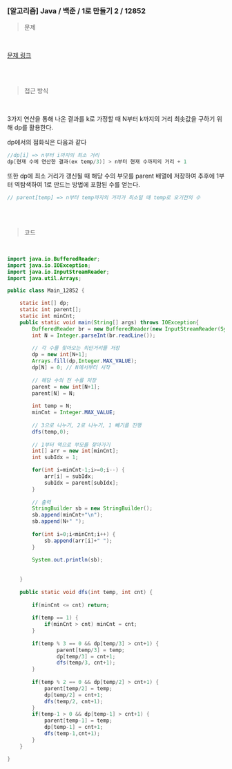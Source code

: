 <h3>[알고리즘]  Java / 백준 / 1로 만들기 2 / 12852 </h3>

> 문제
> 

<br>

[문제 링크](https://www.acmicpc.net/problem/12852)

<br>

<br>

> 접근 방식
> 

<br>

3가지 연산을 통해 나온 결과를 k로 가정할 때 N부터 k까지의 거리 최솟값을 구하기 위해 dp를 활용한다.

dp에서의 점화식은 다음과 같다

```java
//dp[i] => n부터 i까지의 최소 거리
dp[현재 수에 연산한 결과(ex temp/3)] > n부터 현재 수까지의 거리 + 1
```

또한 dp에 최소 거리가 갱신될 때 해당 수의 부모를 parent 배열에 저장하여 추후에 1부터 역탐색하여 1로 만드는 방법에 포함된 수를 얻는다.

```java
// parent[temp] => n부터 temp까지의 거리가 최소일 때 temp로 오기전의 수
```

<br>
<br>

> 코드
> 

<br>

```java
import java.io.BufferedReader;
import java.io.IOException;
import java.io.InputStreamReader;
import java.util.Arrays;

public class Main_12852 {

	static int[] dp;
	static int parent[];
	static int minCnt;
	public static void main(String[] args) throws IOException{
		BufferedReader br = new BufferedReader(new InputStreamReader(System.in));
		int N = Integer.parseInt(br.readLine());
		
		// 각 수를 찾아오는 최단거리를 저장
		dp = new int[N+1];
		Arrays.fill(dp,Integer.MAX_VALUE);
		dp[N] = 0; // N에서부터 시작
		
		// 해당 수의 전 수를 저장
		parent = new int[N+1];
		parent[N] = N;
		
		int temp = N;
		minCnt = Integer.MAX_VALUE;
		
		// 3으로 나누기, 2로 나누기, 1 빼기를 진행
		dfs(temp,0);
		
		// 1부터 역으로 부모를 찾아가기
		int[] arr = new int[minCnt];
		int subIdx = 1;

		for(int i=minCnt-1;i>=0;i--) {
			arr[i] = subIdx;
			subIdx = parent[subIdx];
		}
		
		// 출력
		StringBuilder sb = new StringBuilder();
		sb.append(minCnt+"\n");
		sb.append(N+" ");
		
		for(int i=0;i<minCnt;i++) {
			sb.append(arr[i]+" ");
		}
		
		System.out.println(sb);
		
		
	}
	
	public static void dfs(int temp, int cnt) {
		
		if(minCnt <= cnt) return;
		
		if(temp == 1) {
			if(minCnt > cnt) minCnt = cnt;
		}
		
		if(temp % 3 == 0 && dp[temp/3] > cnt+1) {
				parent[temp/3] = temp;
				dp[temp/3] = cnt+1;
				dfs(temp/3, cnt+1);
		}
			
		if(temp % 2 == 0 && dp[temp/2] > cnt+1) {
			parent[temp/2] = temp;
			dp[temp/2] = cnt+1;
			dfs(temp/2, cnt+1);
		}
		if(temp-1 > 0 && dp[temp-1] > cnt+1) {
			parent[temp-1] = temp;
			dp[temp-1] = cnt+1;
			dfs(temp-1,cnt+1);
		}
	}

}
```

